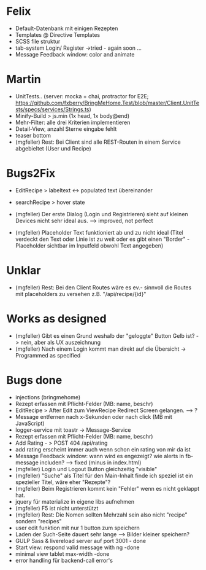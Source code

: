 ﻿# Felix
- Default-Datenbank mit einigen Rezepten
- Templates @ Directive Templates
- SCSS file struktur
- tab-system Login/ Register ->tried - again soon ...
- Message Feedback window: color and animate

# Martin
- UnitTests.. (server: mocka + chai, protractor for E2E; https://github.com/fxberry/BringMeHome.Test/blob/master/Client.UnitTests/specs/services/Strings.ts)
- Minify-Build > js.min (1x head, 1x body@end)
- Mehr-Filter: alle drei Kriterien implementieren
- Detail-View, anzahl Sterne eingabe fehlt
- teaser bottom
- (mgfeller) Rest: Bei Client sind alle REST-Routen in einem Service abgebieltet (User und Recipe) 

# Bugs2Fix
- EditRecipe > labeltext <-> populated text übereinander
- searchRecipe > hover state

- (mgfeller) Der erste Dialog (Login und Registrieren) sieht auf kleinen Devices nicht sehr ideal aus. --> improved, not perfect
- (mgfeller) Placeholder Text funktioniert ab und zu nicht ideal (Titel verdeckt den Text oder Linie ist zu weit oder es gibt einen "Border" - Placeholder sichtbar im Inputfeld obwohl Text angegeben)

# Unklar
- (mgfeller) Rest: Bei den Client Routes wäre es ev.- sinnvoll die Routes mit placeholders zu versehen z.B.  "/api/recipe/{id}"

# Works as designed
- (mgfeller) Gibt es einen Grund weshalb der "geloggte" Button Gelb ist? -> nein, aber als UX auszeichnung
- (mgfeller) Nach einem Login kommt man direkt auf die Übersicht  -> Programmed as specified

# Bugs done
- injections (bringmehome)
- Rezept erfassen mit Pflicht-Felder (MB: name, beschr)
- EditRecipe > After Edit zum ViewRecipe Redirect Screen gelangen. --> ?
- Message entfernen nach x-Sekunden oder nach click             (MB mit JavaScript)
- logger-service mit toastr -> Message-Service
- Rezept erfassen mit Pflicht-Felder (MB: name, beschr)
- Add Rating - > POST 404 /api/rating
- add rating erscheint immer auch wenn schon ein rating von mir da ist
- Message Feedback window: wann wird es engezeigt? wie alerts in fb-message includen? --> fixed (minus in index.html)
- (mgfeller) Login und Logout Button gleichzeitig "visible"  
- (mgfeller) "Suche" als Titel für den Main-Inhalt finde ich speziel ist ein spezieller Titel, wäre eher "Rezepte"? 
- (mgfeller) Beim Registrieren kommt kein "Fehler" wenn es nicht geklappt hat. 
- jquery für materialize in eigene libs aufnehmen
- (mgfeller) F5 ist nicht unterstützt
- (mgfeller) Rest: Die Nomen sollten Mehrzahl sein also nicht "recipe" sondern "recipes" 
- user edit funktion mit nur 1 button zum speichern
- Laden der Such-Seite dauert sehr lange --> Bilder kleiner speichern?
- GULP Sass & livereload server auf port 3001  - done
- Start view: respond valid message with ng -done
- minimal view tablet max-width -done
- error handling für backend-call error's
